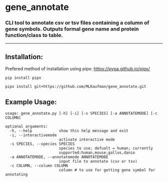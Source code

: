 # gene_annotate
### CLI tool to annotate csv or tsv files containing a column of gene symbols. Outputs formal gene name and protein function/class to table.  
<HR>  

## Installation:  

Prefered method of installation using pipx: https://pypa.github.io/pipx/  
```  
pip install pipx  

pipx install git+https://github.com/MLKaufman/gene_annotate.git
```

## Example Usage:

```
usage: gene_annotate.py [-h] [-i] [-s SPECIES] [-a ANNOTATEMODE] [-c COLUMN]

optional arguments:
  -h, --help            show this help message and exit
  -i, --interactivemode
                        activate interactive mode
  -s SPECIES, --species SPECIES
                        species to use; defualt = human; currently
                        supported:human,mouse,gallus,danio
  -a ANNOTATEMODE, --annotatemode ANNOTATEMODE
                        input file to annotate (csv or tsv)
  -c COLUMN, --column COLUMN
                        column # to use for getting gene symbol for annotating
```
